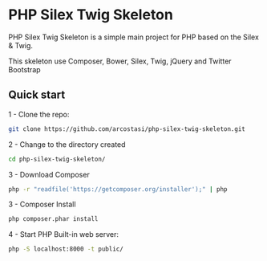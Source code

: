 PHP Silex Twig Skeleton
=======

PHP Silex Twig Skeleton is a simple main project for PHP based on the Silex & Twig.

This skeleton use Composer, Bower, Silex, Twig, jQuery and Twitter Bootstrap

## Quick start

1 - Clone the repo:

```bash
git clone https://github.com/arcostasi/php-silex-twig-skeleton.git
```

2 - Change to the directory created

```bash
cd php-silex-twig-skeleton/
```

3 - Download Composer

```bash
php -r "readfile('https://getcomposer.org/installer');" | php
```

3 - Composer Install

```bash
php composer.phar install
```

4 - Start PHP Built-in web server:

```bash
php -S localhost:8000 -t public/
```

